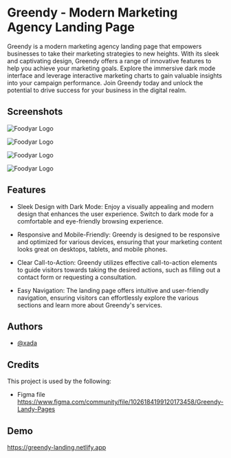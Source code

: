 
# Greendy - Modern Marketing Agency Landing Page

Greendy is a modern marketing agency landing page that empowers businesses to take their marketing strategies to new heights. With its sleek and captivating design, Greendy offers a range of innovative features to help you achieve your marketing goals. Explore the immersive dark mode interface and leverage interactive marketing charts to gain valuable insights into your campaign performance. Join Greendy today and unlock the potential to drive success for your business in the digital realm.





## Screenshots



![Foodyar Logo](https://i.imgur.com/tKknmr9.png[/img])

![Foodyar Logo](https://i.imgur.com/JFiPHvF.png[/img])

![Foodyar Logo](https://i.imgur.com/yYG24Va.png[/img])

![Foodyar Logo](https://i.imgur.com/4gIjwyM.png[/img])






## Features

* Sleek Design with Dark Mode:
 Enjoy a visually appealing and modern design that enhances the user experience. Switch to dark mode for a comfortable and eye-friendly browsing experience.


* Responsive and Mobile-Friendly: 
Greendy is designed to be 
responsive and optimized for various devices, ensuring that your marketing content looks great on desktops, tablets, and mobile phones.


* Clear Call-to-Action:
 Greendy utilizes effective call-to-action elements to guide visitors towards taking the desired actions, such as filling out a contact form or requesting a consultation.

* Easy Navigation: 
The landing page offers intuitive and user-friendly navigation, ensuring visitors can effortlessly explore the various sections and learn more about Greendy's services.


## Authors

- [@xada](https://xada.netlify.app/)


## Credits



This project is used by the following:

- Figma file https://www.figma.com/community/file/1026184199120173458/Greendy-Landy-Pages

## Demo

https://greendy-landing.netlify.app